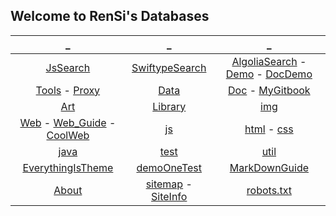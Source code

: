 ## Welcome to RenSi's Databases

| _ | _ | _ |
|:---:|:---:|:---:|
| [JsSearch](search.md) | [SwiftypeSearch](stok.md) | [AlgoliaSearch](sag3.html) - [Demo](sag.html) - [DocDemo](sagTwo.html) |
| [Tools](Tools/index.md) - [Proxy](Proxy/index.md) | [Data](Data/index.md) | [Doc](Doc/index.md) -  [MyGitbook](Doc/gitbook.md) |
| [Art](/Art/index.md) | [Library](Library/index.md) | [img](img/index.md) |
| [Web](Web/index.md) - [Web_Guide](Web/web_guide.md) - [CoolWeb](Web/CoolWeb.md) | [js](js/index.md) | [html](html/index.md) - [css](css/index.md) |
| [java](java/index.md) | [test](test/index.md) | [util](util/index.md) |
| [EverythingIsTheme](demo.md) | [demoOneTest](demoOne.md) | [MarkDownGuide](https://www.appinn.com/markdown/) |
| [About](About/index.md) | [sitemap](sitemap.xml) - [SiteInfo](SiteInfo/AboutSite.md) | [robots.txt](robots.txt) |
